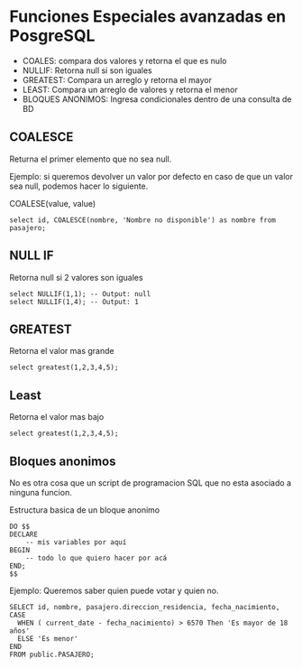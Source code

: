 #  Funciones Especiales avanzadas en PosgreSQL

- COALES: compara dos valores y retorna el que es nulo
- NULLIF: Retorna null si son iguales
- GREATEST: Compara un arreglo y retorna el mayor
- LEAST: Compara un arreglo de valores y retorna el menor
- BLOQUES ANONIMOS: Ingresa condicionales dentro de una consulta de BD

## COALESCE
Returna el primer elemento que no sea null.

Ejemplo: si queremos devolver un valor por defecto en caso de que un valor sea null, podemos hacer lo siguiente.

COALESE(value, value)

    select id, COALESCE(nombre, 'Nombre no disponible') as nombre from pasajero;

## NULL IF
Retorna null si 2 valores son iguales

    select NULLIF(1,1); -- Output: null
    select NULLIF(1,4); -- Output: 1

## GREATEST
Retorna el valor mas grande

    select greatest(1,2,3,4,5);

## Least
Retorna el valor mas bajo

    select greatest(1,2,3,4,5);

## Bloques anonimos
No es otra cosa que un script de programacion SQL que no esta asociado a ninguna funcion.

Estructura basica de un bloque anonimo

    DO $$
    DECLARE
        -- mis variables por aquí
    BEGIN
        -- todo lo que quiero hacer por acá
    END;
    $$

Ejemplo: Queremos saber quien puede votar y quien no.

    SELECT id, nombre, pasajero.direccion_residencia, fecha_nacimiento,
    CASE
      WHEN ( current_date - fecha_nacimiento) > 6570 Then 'Es mayor de 18 años'
      ELSE 'Es menor'
    END
    FROM public.PASAJERO;